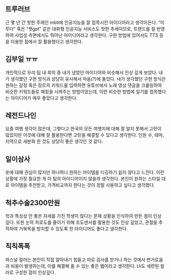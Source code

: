 ## 트루러브
근 몇 년 간 핫한 주제인 mbti에 인공지능을 잘 접목시킨 아이디어라고 생각이든다.
“이루다” 혹은 “챗gpt” 같은 대화형 인공지능 서비스도 핫한 추세이므로, 트렌드를 잘 반영하여 사업성 측면에서도 뛰어난 아이디어라고 생각한다. 구현 방법에 있어서도 TTS 등을 이용한 점에서 잘 활용했다고 생각한다.

## 김부일 ㅠㅠ
개인적으로 우리 팀 내 회의 중 내가 냈었던 아이디어와 비슷해서 인상 깊게 보았다. 내가 생각했던 구현 방식과 상당히 유사해서 마음(?)에 들었다. 내가 생각했던 구현 방식은 원하는 감정 혹은 장르의 키워드를 입력하면 유튜브에서 노래 영상 댓글을 크롤링하여 비슷한 키워드들로 매칭을 시켜주는 방법이었는데, 이런 비슷한 방법에 일기를 접목했다는 아이디어가 매우 좋았다고 생각한다.

## 레전드나인
요즘 여행 생각이 많은데, 그렇다고 한국의 모든 여행지에 대해 잘 알지 못해서 고민이 많았지만 이것에 대해 잘 활용한다면 고민을 해결할 수 있다고 생각한다. 인원 수, 테마, 지역으로 세분화 한 것도 상당히 좋은 생각인 것 같다.

## 일이삼사
옷에 대해 관심이 많지만 하나하나 원하는 아이템을 디깅하기 쉽지 않다고 느낀다. 이런 상황에 가장 필요한 게 이 팀의 아이디어이지 않을까 생각한다. 본인이 원하는 스타일 대로 아이템을 추천받고, 가격비교까지 한다는 것이 정말 사용하고 싶다고 생각했다.

## 척추수술2300만원
학과 특성상 안 좋은 자세를 가진 학생이 많다는 문제 상황을 인식하여 만든 점이 인상 깊다.
또한 눈의 피로도를 줄이기 위해 조도센서를 활용한 것도 인상 깊었고, 관절을 추적하여 거북목을 방지할 수 있도록 한 아이디어도 좋다고 생각한다.

## 칙칙폭폭
퍼스널 컬러는 본인이 직접 알아내기 힘들고 따로 검사를 받거나 하는 것에서 번거로움과 비용이 발생하는데, 이를 해결해 줄 수 있는 좋은 웹이라고 생각한다. Ui도 세련된 컬러로 구성한 점이 인상깊다.
